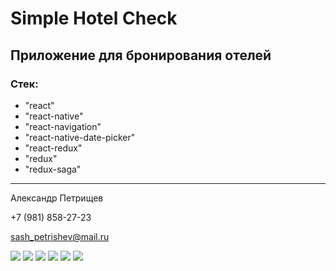 # Simple Hotel Check

## Приложение для бронирования отелей

### Cтек:

- "react"
- "react-native"
- "react-navigation"
- "react-native-date-picker"
- "react-redux"
- "redux"
- "redux-saga"

---

Александр Петрищев

+7 (981) 858-27-23

sash_petrishev@mail.ru

![](https://github.com/petrishevalexander/BookingLiis2/blob/master/src/assets/screenshots/01.png)
![](https://github.com/petrishevalexander/BookingLiis2/blob/master/src/assets/screenshots/02.png)
![](https://github.com/petrishevalexander/BookingLiis2/blob/master/src/assets/screenshots/03.png)
![](https://github.com/petrishevalexander/BookingLiis2/blob/master/src/assets/screenshots/04.png)
![](https://github.com/petrishevalexander/BookingLiis2/blob/master/src/assets/screenshots/05.png)
![](https://github.com/petrishevalexander/BookingLiis2/blob/master/src/assets/screenshots/06.png)
